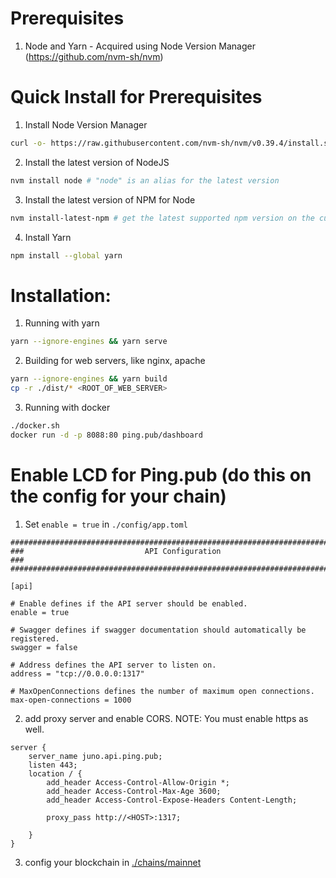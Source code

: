 # Prerequisites

1. Node and Yarn - Acquired using Node Version Manager (https://github.com/nvm-sh/nvm)

# Quick Install for Prerequisites

1. Install Node Version Manager

```sh
curl -o- https://raw.githubusercontent.com/nvm-sh/nvm/v0.39.4/install.sh | bash
```

2. Install the latest version of NodeJS

```sh
nvm install node # "node" is an alias for the latest version
```

3. Install the latest version of NPM for Node

```sh
nvm install-latest-npm # get the latest supported npm version on the current node version
```

4. Install Yarn

```sh
npm install --global yarn
```

# Installation:

1. Running with yarn

```sh
yarn --ignore-engines && yarn serve
```

2. Building for web servers, like nginx, apache

```sh
yarn --ignore-engines && yarn build
cp -r ./dist/* <ROOT_OF_WEB_SERVER>
```

3. Running with docker

```sh
./docker.sh
docker run -d -p 8088:80 ping.pub/dashboard
```

# Enable LCD for Ping.pub (do this on the config for your chain)

1. Set `enable = true` in `./config/app.toml`

```
###############################################################################
###                           API Configuration                             ###
###############################################################################

[api]

# Enable defines if the API server should be enabled.
enable = true

# Swagger defines if swagger documentation should automatically be registered.
swagger = false

# Address defines the API server to listen on.
address = "tcp://0.0.0.0:1317"

# MaxOpenConnections defines the number of maximum open connections.
max-open-connections = 1000
```

2. add proxy server and enable CORS. NOTE: You must enable https as well.

```
server {
    server_name juno.api.ping.pub;
    listen 443;
    location / {
        add_header Access-Control-Allow-Origin *;
        add_header Access-Control-Max-Age 3600;
        add_header Access-Control-Expose-Headers Content-Length;

        proxy_pass http://<HOST>:1317;

    }
}
```

3. config your blockchain in [./chains/mainnet]()
